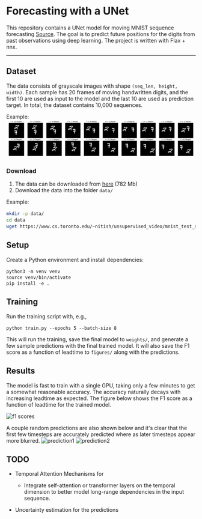 # Forecasting with a UNet

This repository contains a UNet model for moving MNIST sequence forecasting [Source](http://arxiv.org/abs/1502.04681). The goal is to predict future positions for the digits from past observations using deep learning. The project is written with Flax + nnx.

---

## Dataset

The data consists of grayscale images with shape `(seq_len, height, width)`. Each sample has 20 frames of moving handwritten digits, and the first 10 are used as input to the model and the last 10 are used as prediction target. In total, the dataset contains 10,000 sequences.

Example:
![example image](.github/figures/mnist_sequence.png)

### Download

1. The data can be downloaded from [here](https://www.cs.toronto.edu/~nitish/unsupervised_video/) (782 Mb)
2. Download the data into the folder `data/`

Example:

```bash
mkdir -p data/
cd data
wget https://www.cs.toronto.edu/~nitish/unsupervised_video/mnist_test_seq.npy
```

## Setup
Create a Python environment and install dependencies:
```
python3 -m venv venv
source venv/bin/activate
pip install -e .
```

## Training
Run the training script with, e.g.,
```
python train.py --epochs 5 --batch-size 8
````
This will run the training, save the final model to `weights/`, and generate a few sample predictions with the final trained model. It will also save the F1 score as a function of leadtime to `figures/` along with the predictions.

## Results
The model is fast to train with a single GPU, taking only a few minutes to get a somewhat reasonable accuracy. The accuracy naturally decays with increasing leadtime as expected. The figure below shows the F1 score as a function of leadtime for the trained model.

![f1 scores](.github/figures/f1_scores.png)

A couple random predictions are also shown below and it's clear that the first few timesteps are accurately predicted where as later timesteps appear more blurred.
![prediction1](.github/figures/sample_00.png)
![prediction2](.github/figures/sample_01.png)

## TODO
- Temporal Attention Mechanisms for 
    - Integrate self-attention or transformer layers on the temporal dimension to better model long-range dependencies in the input sequence.

- Uncertainty estimation for the predictions
